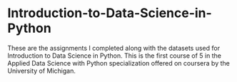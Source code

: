 # Introduction-to-Data-Science-in-Python


These are the assignments I completed along with the datasets used for Introduction to Data Science in Python. This is the first course of 5 in the Applied Data Science with Python specialization offered on coursera by the University of Michigan.
